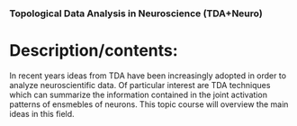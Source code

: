 ### Topological Data Analysis in Neuroscience (TDA+Neuro)
# Description/contents: 
In recent years ideas from TDA have been increasingly adopted in order to analyze neuroscientific data. Of particular interest are TDA techniques which can summarize the information contained in the joint activation patterns of ensmebles of neurons. This topic course will overview the main ideas in this field.

